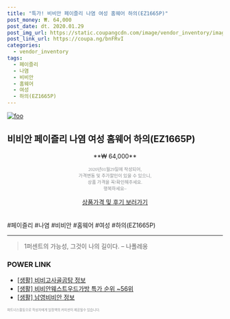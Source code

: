 ```yaml
--- 
title: "특가! 비비안 페이즐리 나염 여성 홈웨어 하의(EZ1665P)" 
post_money: ₩. 64,000 
post_date: dt. 2020.01.29 
post_img_url: https://static.coupangcdn.com/image/vendor_inventory/images/2019/02/18/16/8/fddd7fd5-8223-447a-b8b5-7773532a5b00.jpg 
post_link_url: https://coupa.ng/bnFRvI 
categories: 
  - vendor_inventory 
tags: 
  - 페이즐리 
  - 나염 
  - 비비안 
  - 홈웨어 
  - 여성 
  - 하의(EZ1665P) 
--- 
```

[![foo](https://static.coupangcdn.com/image/vendor_inventory/images/2019/02/18/16/8/fddd7fd5-8223-447a-b8b5-7773532a5b00.jpg)](https://coupa.ng/bnFRvI) 

## 비비안 페이즐리 나염 여성 홈웨어 하의(EZ1665P) 
<p style="text-align: center;">**₩ 64,000**</p> 
<p style="text-align: center;"><span style="color: #898c8f; font-family: Georgia,Times,serif; font-size: 0.75em;">2020년01월29일에 작성되어, <br>가격변동 및 추가할인이 있을 수 있으니,<br> 상품 가격을 꼭!확인해주세요.<br>행복하세요~</span> 
</p>	 
<div markdown="0" style="text-align: center;"><a href="https://coupa.ng/bnFRvI" class="btn btn--success">상품가격 및 후기 보러가기</a></div> 
<br><br> 
  #페이즐리 #나염 #비비안 #홈웨어 #여성 #하의(EZ1665P) 
<hr> 

> 1퍼센트의 가능성, 그것이 나의 길이다. – 나폴레옹 


### POWER LINK

* <a href="https://blog.naver.com/fasyy4321/221759673393" target="_blank"> [생활] 비비고사골곰탕 정보 </a>
* <a href="https://blog.naver.com/sakai111/221784582319" target="_blank"> [생활] 비비안웨스트우드가방 특가 순위 ~56위</a>
* <a href="https://blog.naver.com/fasyy4321/221763612126" target="_blank"> [생활] 남영비비안 정보 </a>

<span style="color: #898c8f; font-family: Georgia,Times,serif; font-size: 0.55em;">파트너스활동으로 작성자에게 일정액의 커미션이 제공될수 있습니다.</span> 
